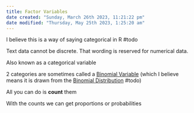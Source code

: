 ```yaml
---
title: Factor Variables
date created: "Sunday, March 26th 2023, 11:21:22 pm"
date modified: "Thursday, May 25th 2023, 1:25:20 am"
---
```


I believe this is a way of saying categorical in R #todo

Text data cannot be discrete. That wording is reserved for numerical data.

Also known as a categorical variable

2 categories are sometimes called a [Binomial Variable](Binomial%20Variable.md) (which I believe means it is drawn from the [Binomial Distribution](Binomial%20Distribution.md) #todo)

All you can do is **count** them

With the counts we can get proportions or probabilities
